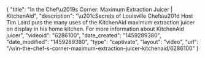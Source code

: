 {
    "title": "In the Chef\u2019s Corner: Maximum Extraction Juicer | KitchenAid",
    "description": "\u201cSecrets of Louisville Chefs\u201d Host Tim Laird puts the many uses of the KitchenAid maximum extraction juicer on display in his home kitchen. For more information about KitchenAid juicer",
    "videoid": "6286100",
    "date_created": "1459289380",
    "date_modified": "1459289380",
    "type": "captivate",
    "layout": "video",
    "url": "\/v\/in-the-chef-s-corner-maximum-extraction-juicer-kitchenaid\/6286100"
}
